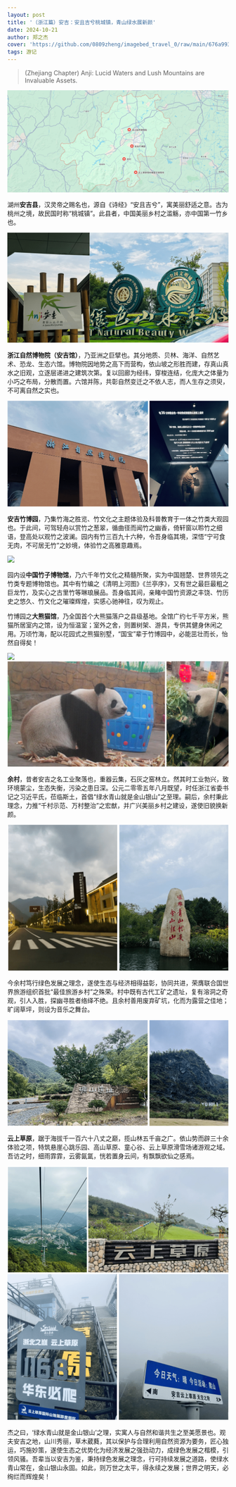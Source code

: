 ```yaml
---
layout: post
title: '（浙江篇）安吉：安且吉兮桃城镇，青山绿水展新颜'
date: 2024-10-21
author: 郑之杰
cover: 'https://github.com/0809zheng/imagebed_travel_0/raw/main/676a9934d0e0a243d4e9673c.png'
tags: 游记
---
```


> (Zhejiang Chapter) Anji: Lucid Waters and Lush Mountains are Invaluable Assets.

![](https://github.com/0809zheng/imagebed_travel_0/raw/main/676a9934d0e0a243d4e9673c.png)

湖州**安吉县**，汉灵帝之赐名也，源自《诗经》“安且吉兮”，寓美丽舒适之意。古为桃州之境，故民国时称“桃城镇”。此县者，中国美丽乡村之滥觞，亦中国第一竹乡也。

![](https://github.com/0809zheng/imagebed_travel_0/raw/main/676aa1d6d0e0a243d4e968f8.png)

**浙江自然博物院（安吉馆）**，乃亚洲之巨擘也。其分地质、贝林、海洋、自然艺术、恐龙、生态六馆。博物院因地势之高下而营构，依山坡之形胜而建，存真山真水之旧观，立逐层递进之建筑次第。复以回廊为经纬，穿梭连结，化庞大之体量为小巧之布局，分散而置。六馆并陈，共彰自然变迁之不依人志，而人生存之须臾，不可离自然之实也。

![](https://github.com/0809zheng/imagebed_travel_0/raw/main/676aa1d7d0e0a243d4e968fa.png)

**安吉竹博园**，乃集竹海之胜览、竹文化之主题体验及科普教育于一体之竹类大观园也。于此间，可驾轻舟以赏竹之葱翠，循曲径而闻竹之幽香，倚轩窗以聆竹之细语，登高处以观竹之波澜。园内有竹三百九十六种，令吾身临其境，深悟“宁可食无肉，不可居无竹”之妙境，体验竹之高雅意趣焉。

![](https://github.com/0809zheng/imagebed_travel_0/raw/main/676aa43ad0e0a243d4e969ba.png)

园内设**中国竹子博物馆**，乃六千年竹文化之精髓所聚，实为中国翘楚、世界领先之竹类专题博物馆也。其中有竹编之《清明上河图》《兰亭序》，又有世之最巨最粗之巨龙竹，及实心之古里竹等琳琅展品。吾身临其间，亲睹中国竹资源之丰饶、竹历史之悠久、竹文化之璀璨辉煌，实感心驰神往，叹为观止。

竹博园之**大熊猫馆**，乃全国首个大熊猫落户之县级基地。全馆广约七千平方米，熊猫所居室内之馆，设为恒温室；室外之舍，则置树架、游具，专供其健身休闲之用。万顷竹海，配以花园式之熊猫别墅，“国宝”辈于竹博园中，必能茁壮而长，怡然自得矣！

![](https://github.com/0809zheng/imagebed_travel_0/raw/main/676aa439d0e0a243d4e969b9.png)
![](https://github.com/0809zheng/imagebed_travel_0/raw/main/676aa43ad0e0a243d4e969bb.png)

**余村**，昔者安吉之名工业聚落也，重器云集，石灰之窑林立。然其时工业勃兴，致环境蒙尘，生态失衡，污染之患日深。公元二零零五年八月既望，时任浙江省委书记之习近平氏，莅临斯土，首倡“绿水青山就是金山银山”之至理。嗣后，余村秉此理念，力推“千村示范、万村整治”之宏猷，并广兴美丽乡村之建设，遂使旧貌换新颜。

![](https://github.com/0809zheng/imagebed_travel_0/raw/main/676aa1ffd0e0a243d4e96902.png)

今余村笃行绿色发展之理念，遂使生态与经济相得益彰，协同共进，荣膺联合国世界旅游组织首批“最佳旅游乡村”之殊荣。村中既有古代工矿之遗址，复有溶洞之奇观，引人入胜，探幽寻胜者络绎不绝。且余村善用废弃矿坑，化而为露营之佳地；旷阔草坪，则设为音乐之舞台。

![](https://github.com/0809zheng/imagebed_travel_0/raw/main/676aa1d6d0e0a243d4e968f9.png)

**云上草原**，踞于海拔千一百六十八丈之巅，揽山林五千亩之广。依山势而辟三十余体验之项，特筑悬崖心跳乐园、高山草原、童心谷、云上草原滑雪场诸游观之域。吾访之时，细雨霏霏，云雾氤氲，恍若置身云间，有飘飘欲仙之感焉。

![](https://github.com/0809zheng/imagebed_travel_0/raw/main/676aa200d0e0a243d4e96904.png)
![](https://github.com/0809zheng/imagebed_travel_0/raw/main/676aa200d0e0a243d4e96903.png)

杰之曰，‘绿水青山就是金山银山’之理，实寓人与自然和谐共生之至美愿景也。观夫安吉之地，山川秀丽，草木葳蕤，其以保护与合理利用自然资源为要务，匠心独运，巧施妙策，遂使生态之优势化为经济发展之强劲动力，成绿色发展之楷模，引领风骚。吾辈当以安吉为鉴，秉持绿色发展之理念，行可持续发展之道路，使绿水青山常在，金山银山永固。如此，则万世之太平，得永续之发展；世界之明天，必绚烂而辉煌矣！
